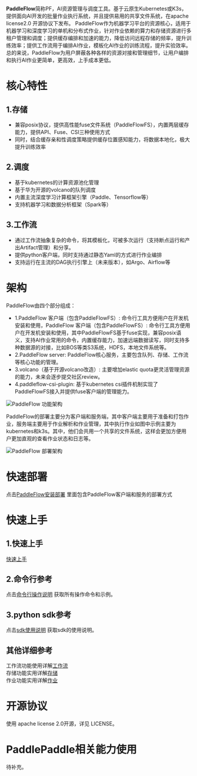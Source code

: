 **PaddleFlow**简称PF，AI资源管理与调度工具。基于云原生Kubernetes或K3s，提供面向AI开发的批量作业执行系统，并且提供易用的共享文件系统，在apache license2.0 开源协议下发布。
PaddleFlow作为机器学习平台的资源核心，适用于机器学习和深度学习的单机和分布式作业，针对作业依赖的算力和存储资源进行多租户管理和调度；提供缓存编排和加速的能力，降低访问远程存储的频率，提升训练效率；提供工作流用于编排AI作业，模板化AI作业的训练流程，提升实验效率。
总的来说，PaddleFlow为用户屏蔽各种各样的资源对接和管理细节，让用户编排和执行AI作业更简单，更高效，上手成本更低。
# 核心特性
## 1.存储
- 兼容posix协议，提供高性能fuse文件系统（PaddleFlowFS），内置两层缓存能力，提供API、Fuse、CSI三种使用方式
- 同时，结合缓存亲和性调度策略提供缓存位置感知能力，将数据本地化，极大提升训练效率
## 2.调度
- 基于kubernetes的计算资源池化管理
- 基于华为开源的volcano的队列调度
- 内置主流深度学习计算框架引擎（Paddle、Tensorflow等）
- 支持机器学习和数据分析框架（Spark等）
## 3.工作流
- 通过工作流抽象复杂的命令，将其模板化，可被多次运行（支持断点运行和产出Artifact管理）和分享。
- 提供python客户端，同时支持通过静态Yaml的方式进行作业编排
- 支持运行在主流的DAG执行引擎上（未来版本），如Argo、Airflow等
# 架构
PaddleFlow由四个部分组成：
- 1.PaddleFlow 客户端（包含PaddleFlowFS）: 命令行工具方便用户在开发机安装和使用，PaddleFlow 客户端（包含PaddleFlowFS）: 命令行工具方便用户在开发机安装和使用，其中PaddleFlowFS基于fuse实现，兼容posix语义，支持AI作业常用的命令，内置缓存能力，加速远端数据读写，同时支持多种数据源的对接，比如BOS等类S3系统，HDFS，本地文件系统等。
- 2.PaddleFlow server: PaddleFlow核心服务，主要包含队列、存储、工作流等核心功能的管理。
- 3.volcano（基于开源volcano改造）: 主要增加elastic quota更灵活管理资源的能力，未来会逐步提交社区review。
- 4.paddleflow-csi-plugin: 基于kubernetes csi插件机制实现了PaddleFlowFS接入并提供fuse客户端的管理能力。

![PaddleFlow 功能架构](docs/zh_cn/images/pf-arch.png) 

PaddleFlow的部署主要分为客户端和服务端，其中客户端主要用于准备和打包作业，服务端主要用于作业解析和作业管理，其中执行作业如图中示例主要为kubernetes和k3s。其中，他们会共用一个共享的文件系统，这样会更加方便用户更加直观的查看作业状态和日志等。

![PaddleFlow 部署架构](docs/zh_cn/images/pf-deploy-arch.png)

# 快速部署
点击[PaddleFlow安装部署](docs/zh_cn/deployment/how_to_install_paddleflow.md)
里面包含PaddleFlow客户端和服务的部署方式
# 快速上手
## 1.快速上手
[快速上手](docs/zh_cn/quickstart/simple_quickstart.md)
## 2.命令行参考
点击[命令行操作说明](docs/zh_cn/reference/client_command_reference.md) 获取所有操作命令和示例。
## 3.python sdk参考
点击[sdk使用说明](docs/zh_cn/reference/sdk_reference.md) 获取sdk的使用说明。
## 其他详细参考
工作流功能使用详解[工作流](docs/zh_cn/reference/pipeline/overview.md) <br>
存储功能实用详解[存储](docs/zh_cn/reference/filesystem_reference.md) <br>
作业功能实用详解[作业](docs/zh_cn/reference/job_reference.md)
# 开源协议
使用 apache license 2.0开源，详见 LICENSE。
# PaddlePaddle相关能力使用
待补充。



